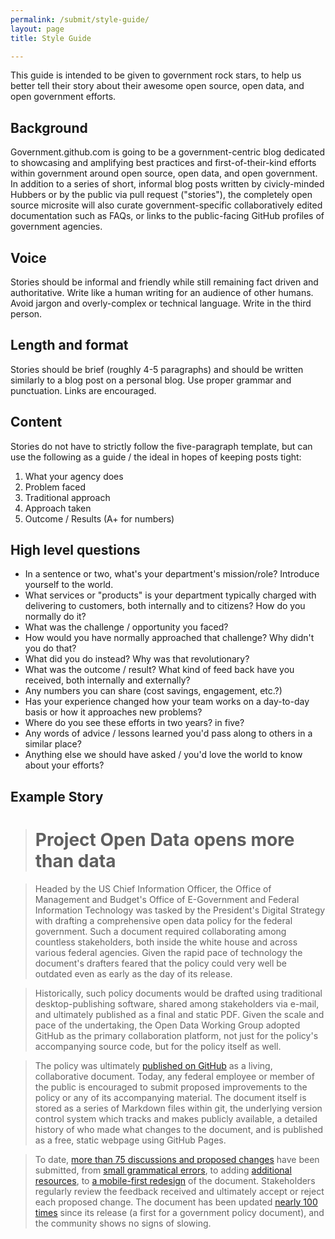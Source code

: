 ```yaml
---
permalink: /submit/style-guide/
layout: page
title: Style Guide

---
```


This guide is intended to be given to government rock stars, to help us better tell their story about their awesome open source, open data, and open government efforts.

## Background

Government.github.com is going to be a government-centric blog dedicated to showcasing and amplifying best practices and first-of-their-kind efforts within government around open source, open data, and open government. In addition to a series of short, informal blog posts written by civicly-minded Hubbers or by the public via pull request ("stories"), the completely open source microsite will also curate government-specific collaboratively edited documentation such as FAQs, or links to the public-facing GitHub profiles of government agencies.

## Voice

Stories should be informal and friendly while still remaining fact driven and authoritative. Write like a human writing for an audience of other humans. Avoid jargon and overly-complex or technical language. Write in the third person.

## Length and format

Stories should be brief (roughly 4-5 paragraphs) and should be written similarly to a blog post on a personal blog. Use proper grammar and punctuation. Links are encouraged.

## Content

Stories do not have to strictly follow the five-paragraph template, but can use the following as a guide / the ideal in hopes of keeping posts tight:

1. What your agency does
2. Problem faced
3. Traditional approach
4. Approach taken
5. Outcome / Results (A+ for numbers)

## High level questions

* In a sentence or two, what's your department's mission/role? Introduce yourself to the world.
* What services or "products" is your department typically charged with delivering to customers, both internally and to citizens? How do you normally do it?
* What was the challenge / opportunity you faced?
* How would you have normally approached that challenge? Why didn't you do that?
* What did you do instead? Why was that revolutionary?
* What was the outcome / result? What kind of feed back have you received, both internally and externally?
* Any numbers you can share (cost savings, engagement, etc.?)
* Has your experience changed how your team works on a day-to-day basis or how it approaches new problems?
* Where do you see these efforts in two years? in five?
* Any words of advice / lessons learned you'd pass along to others in a similar place?
* Anything else we should have asked / you'd love the world to know about your efforts?

## Example Story

> # Project Open Data opens more than data

> Headed by the US Chief Information Officer, the Office of Management and Budget's Office of E-Government and Federal Information Technology was tasked by the President's Digital Strategy with drafting a comprehensive open data policy for the federal government. Such a document required collaborating among countless stakeholders, both inside the white house and across various federal agencies. Given the rapid pace of technology the document's drafters feared that the policy could very well be outdated even as early as the day of its release.

> Historically, such policy documents would be drafted using traditional desktop-publishing software, shared among stakeholders via e-mail, and ultimately published as a final and static PDF. Given the scale and pace of the undertaking, the Open Data Working Group adopted GitHub as the primary collaboration platform, not just for the policy's accompanying source code, but for the policy itself as well.

> The policy was ultimately [published on GitHub](http://project-open-data.github.io/) as a living, collaborative document. Today, any federal employee or member of the public is encouraged to submit proposed improvements to the policy or any of its accompanying material. The document itself is stored as a series of Markdown files within git, the underlying version control system which tracks and makes publicly available, a detailed history of who made what changes to the document, and is published as a free, static webpage using GitHub Pages.

> To date, [more than 75 discussions and proposed changes](https://github.com/project-open-data/project-open-data.github.io/pulls) have been submitted, from [small grammatical errors](https://github.com/project-open-data/project-open-data.github.io/pull/28/files), to adding [additional resources](https://github.com/project-open-data/project-open-data.github.io/pull/21), to [a mobile-first redesign](https://github.com/project-open-data/project-open-data.github.io/pull/13) of the document. Stakeholders regularly review the feedback received and ultimately accept or reject each proposed change. The document has been updated [nearly 100 times](https://github.com/project-open-data/project-open-data.github.io/commits/master) since its release (a first for a government policy document), and the community shows no signs of slowing.
